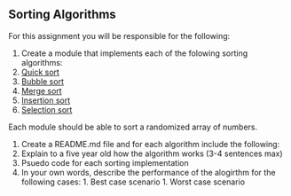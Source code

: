 ## Sorting Algorithms

For this assignment you will be responsible for the following:

1. Create a module that implements each of the folowing sorting algorithms:
  1. [Quick sort](https://en.wikipedia.org/wiki/Quicksort)
  1. [Bubble sort](https://en.wikipedia.org/wiki/Bubble_sort)
  1. [Merge sort](https://en.wikipedia.org/wiki/Merge_sort)
  1. [Insertion sort](https://en.wikipedia.org/wiki/Insertion_sort)
  1. [Selection sort](https://en.wikipedia.org/wiki/Selection_sort)

Each module should be able to sort a randomized array of numbers.

1. Create a README.md file and for each algorithm include the following:
  1. Explain to a five year old how the algorithm works (3-4 sentences max)
  1. Psuedo code for each sorting implementation
  1. In your own words, describe the performance of the alogirthm for the following cases:
    1. Best case scenario
    1. Worst case scenario
